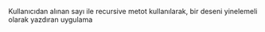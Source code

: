 Kullanıcıdan alınan sayı ile recursive metot kullanılarak, bir deseni yinelemeli olarak yazdıran uygulama
